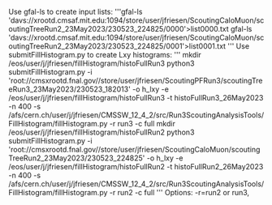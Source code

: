 
Use gfal-ls to create input lists:
'''gfal-ls 'davs://xrootd.cmsaf.mit.edu:1094/store/user/jfriesen/ScoutingCaloMuon/scoutingTreeRun2_23May2023/230523_224825/0000'>list0000.txt
gfal-ls 'davs://xrootd.cmsaf.mit.edu:1094/store/user/jfriesen/ScoutingCaloMuon/scoutingTreeRun2_23May2023/230523_224825/0001'>list0001.txt
'''
Use submitFillHistogram.py to create Lxy histograms:
'''
mkdir /eos/user/j/jfriesen/fillHistogram/histoFullRun3
python3 submitFillHistogram.py -i 'root://cmsxrootd.fnal.gov//store/user/jfriesen/ScoutingPFRun3/scoutingTreeRun3_23May2023/230523_182013' -o h_lxy -e /eos/user/j/jfriesen/fillHistogram/histoFullRun3 -t histoFullRun3_26May2023 -n 400 -s /afs/cern.ch/user/j/jfriesen/CMSSW_12_4_2/src/Run3ScoutingAnalysisTools/FillHistogram/fillHistogram.py -r run3 -c full
mkdir /eos/user/j/jfriesen/fillHistogram/histoFullRun2
python3 submitFillHistogram.py -i 'root://cmsxrootd.fnal.gov//store/user/jfriesen/ScoutingCaloMuon/scoutingTreeRun2_23May2023/230523_224825' -o h_lxy -e /eos/user/j/jfriesen/fillHistogram/histoFullRun2 -t histoFullRun2_26May2023 -n 400 -s /afs/cern.ch/user/j/jfriesen/CMSSW_12_4_2/src/Run3ScoutingAnalysisTools/FillHistogram/fillHistogram.py -r run2 -c full
'''
Options: -r=run2 or run3, 
